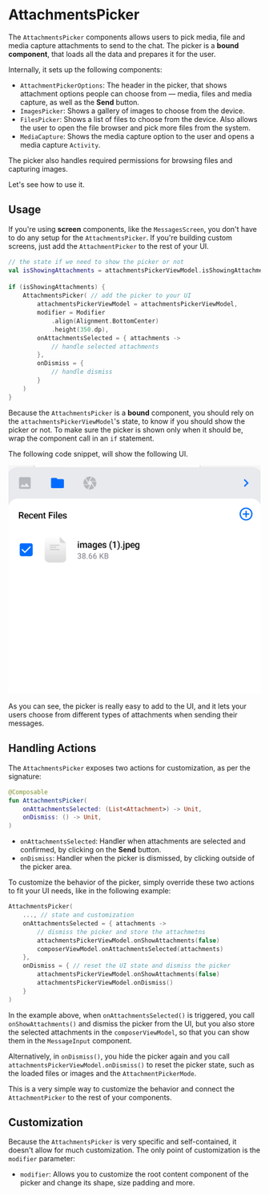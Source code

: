 # AttachmentsPicker

The `AttachmentsPicker` components allows users to pick media, file and media capture attachments to send to the chat. The picker is a **bound component**, that loads all the data and prepares it for the user.

Internally, it sets up the following components:

* `AttachmentPickerOptions`: The header in the picker, that shows attachment options people can choose from — media, files and media capture, as well as the **Send** button.
* `ImagesPicker`: Shows a gallery of images to choose from the device.
* `FilesPicker`: Shows a list of files to choose from the device. Also allows the user to open the file browser and pick more files from the system.
* `MediaCapture`: Shows the media capture option to the user and opens a media capture `Activity`.

The picker also handles required permissions for browsing files and capturing images.

Let's see how to use it.

## Usage

If you're using **screen** components, like the `MessagesScreen`, you don't have to do any setup for the `AttachmentsPicker`. If you're building custom screens, just add the `AttachmentPicker`  to the rest of your UI.

```kotlin
// the state if we need to show the picker or not
val isShowingAttachments = attachmentsPickerViewModel.isShowingAttachments
        
if (isShowingAttachments) {
    AttachmentsPicker( // add the picker to your UI
        attachmentsPickerViewModel = attachmentsPickerViewModel,
        modifier = Modifier
            .align(Alignment.BottomCenter)
            .height(350.dp),
        onAttachmentsSelected = { attachments ->
            // handle selected attachments
        },
        onDismiss = {
            // handle dismiss
        }
    )
}
```

Because the `AttachmentsPicker` is a **bound** component, you should rely on the `attachmentsPickerViewModel`'s state, to know if you should show the picker or not. To make sure the picker is shown only when it should be, wrap the component call in an `if` statement.

The following code snippet, will show the following UI.

 ![Default AttachmentsPicker component](../../assets/compose_default_attachments_picker_component.png)

As you can see, the picker is really easy to add to the UI, and it lets your users choose from different types of attachments when sending their messages.

## Handling Actions

The `AttachmentsPicker` exposes two actions for customization, as per the signature:

```kotlin
@Composable
fun AttachmentsPicker(
    onAttachmentsSelected: (List<Attachment>) -> Unit,
    onDismiss: () -> Unit,
)
```

* `onAttachmentsSelected`: Handler when attachments are selected and confirmed, by clicking on the **Send** button.
* `onDismiss`: Handler when the picker is dismissed, by clicking outside of the picker area.

To customize the behavior of the picker, simply override these two actions to fit your UI needs, like in the following example:

```kotlin
AttachmentsPicker(
    ..., // state and customization
    onAttachmentsSelected = { attachments -> 
        // dismiss the picker and store the attachmetns
        attachmentsPickerViewModel.onShowAttachments(false)
        composerViewModel.onAttachmentsSelected(attachments)
    },
    onDismiss = { // reset the UI state and dismiss the picker
        attachmentsPickerViewModel.onShowAttachments(false)
        attachmentsPickerViewModel.onDismiss()
    }
)
```

In the example above, when `onAttachmentsSelected()` is triggered, you call `onShowAttachments()` and dismiss the picker from the UI, but you also store the selected attachments in the `composerViewModel`, so that you can show them in the `MessageInput` component.

Alternatively, in `onDismiss()`, you hide the picker again and you call `attachmentsPickerViewModel.onDismiss()` to reset the picker state, such as the loaded files or images and the `AttachmentPickerMode`.

This is a very simple way to customize the behavior and connect the `AttachmentPicker` to the rest of your components.

## Customization

Because the `AttachmentsPicker` is very specific and self-contained, it doesn't allow for much customization. The only point of customization is the `modifier` parameter:

* `modifier`: Allows you to customize the root content component of the picker and change its shape, size padding and more.
